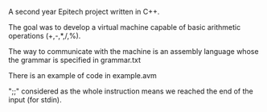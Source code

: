 A second year Epitech project written in C++.


The goal was to develop a virtual machine capable of basic arithmetic operations (+,-,*,/,%).

The way to communicate with the machine is an assembly language whose the grammar is specified in grammar.txt

There is an example of code in example.avm


";;" considered as the whole instruction means we reached the end of the input (for stdin).
